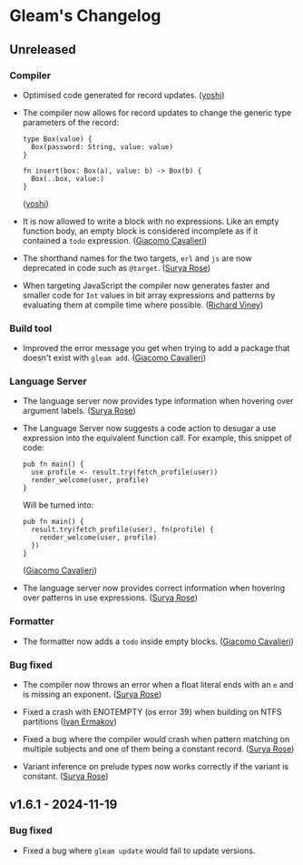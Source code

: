# Gleam's Changelog

## Unreleased

### Compiler

- Optimised code generated for record updates.
  ([yoshi](https://github.com/joshi-monster))

- The compiler now allows for record updates to change the generic type
  parameters of the record:

  ```gleam
  type Box(value) {
    Box(password: String, value: value)
  }

  fn insert(box: Box(a), value: b) -> Box(b) {
    Box(..box, value:)
  }
  ```

  ([yoshi](https://github.com/joshi-monster))

- It is now allowed to write a block with no expressions. Like an empty function
  body, an empty block is considered incomplete as if it contained a `todo`
  expression.
  ([Giacomo Cavalieri](https://github.com/giacomocavalieri))

- The shorthand names for the two targets, `erl` and `js` are now
  deprecated in code such as `@target`.
  ([Surya Rose](https://github.com/GearsDatapacks))

- When targeting JavaScript the compiler now generates faster and smaller code
  for `Int` values in bit array expressions and patterns by evaluating them at
  compile time where possible.
  ([Richard Viney](https://github.com/richard-viney))

### Build tool

- Improved the error message you get when trying to add a package that doesn't
  exist with `gleam add`.
  ([Giacomo Cavalieri](https://github.com/giacomocavalieri))

### Language Server

- The language server now provides type information when hovering over argument
  labels.
  ([Surya Rose](https://github.com/GearsDatapacks))

- The Language Server now suggests a code action to desugar a use expression
  into the equivalent function call. For example, this snippet of code:

  ```gleam
  pub fn main() {
    use profile <- result.try(fetch_profile(user))
    render_welcome(user, profile)
  }
  ```

  Will be turned into:

  ```gleam
  pub fn main() {
    result.try(fetch_profile(user), fn(profile) {
      render_welcome(user, profile)
    })
  }
  ```

  ([Giacomo Cavalieri](https://github.com/giacomocavalieri))

- The language server now provides correct information when hovering over
  patterns in use expressions.
  ([Surya Rose](https://github.com/GearsDatapacks))

### Formatter

- The formatter now adds a `todo` inside empty blocks.
  ([Giacomo Cavalieri](https://github.com/giacomocavalieri))

### Bug fixed

- The compiler now throws an error when a float literal ends with an `e` and
  is missing an exponent.
  ([Surya Rose](https://github.com/GearsDatapacks))

- Fixed a crash with ENOTEMPTY (os error 39) when building on NTFS partitions
  ([Ivan Ermakov](https://github.com/ivanjermakov))

- Fixed a bug where the compiler would crash when pattern matching on multiple
  subjects and one of them being a constant record.
  ([Surya Rose](https://github.com/GearsDatapacks))

- Variant inference on prelude types now works correctly if the variant is constant.
  ([Surya Rose](https://github.com/GearsDatapacks))

## v1.6.1 - 2024-11-19

### Bug fixed

- Fixed a bug where `gleam update` would fail to update versions.
